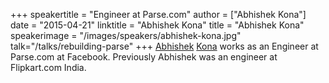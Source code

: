 +++
speakertitle = "Engineer at Parse.com"
author = ["Abhishek Kona"]
date = "2015-04-21"
linktitle = "Abhishek Kona"
title = "Abhishek Kona"
speakerimage = "/images/speakers/abhishek-kona.jpg"
talk="/talks/rebuilding-parse"
+++
[Abhishek](https://twitter.com/sheki) [Kona](https://github.com/sheki) works as an Engineer at Parse.com at Facebook. Previously Abhishek was an engineer at Flipkart.com India.
